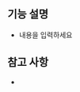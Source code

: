 <!-- [스택] 타입: 제목 -->
<!-- 스택: FE, BE, EMB, DevOps -->
<!-- 타입: feat(기능 추가), fix(버그 수정), design(UI 수정), docs(문서 수정) -->
<!-- 예시: [FE] feat: 로그인 화면 추가 -->
<!--                                                         -->

## 기능 설명

- 내용을 입력하세요

## 참고 사항

- 
